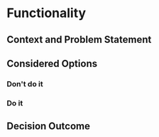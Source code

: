 # Functionality

## Context and Problem Statement

## Considered Options

### Don't do it

### Do it

## Decision Outcome

